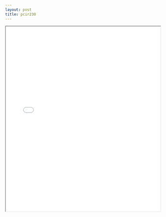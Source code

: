 ```yaml
---
layout: post
title: pcir230
---
```


<div class="pdf-container">
<iframe src="ea/assets/pdfs/pcir230.pdf" height="600" width="100%" allowFullScreen="true"></iframe>
</div>

